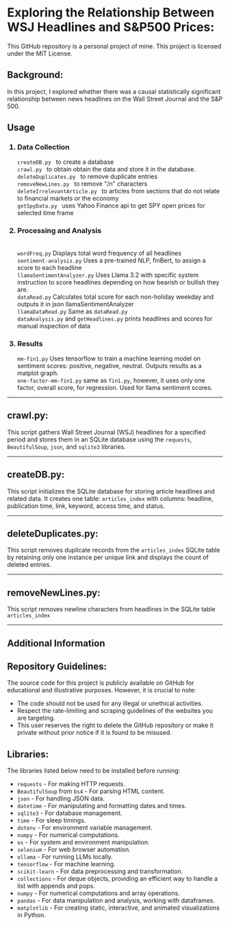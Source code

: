 
<h1>Exploring the Relationship Between WSJ Headlines and S&P500 Prices:</h1>
<p>
    This GitHub repository is a personal project of mine. This project is licensed under the MIT License. 
</p>


<h2>Background:</h2>
<p>In this project, I explored whether there was a causal statistically significant relationship between news headlines on the Wall Street Journal and the S&P 500.</p>

<h2> Usage </h2>

<ol>
<h3><li>Data Collection</h3></li>

<p> <code>createDB.py </code> to create a database <br>
<code>crawl.py </code> to obtain obtain the data and store it in the database.
<br><code>deleteDuplicates.py </code> to remove duplicate entries
<br><code>removeNewLines.py </code> to remove "/n" characters
<br><code>deleteIrrelevantArticle.py </code> to articles from sections that do not relate to financial markets or the economy
<br><code>getSpyData.py </code> uses Yahoo Finance api to get SPY open prices for selected time frame



<h3><li>Processing and Analysis</h3></li>
<p>
<br><code>wordFreq.py</code> Displays total word frequency of all headlines
<br><code>sentiment-analysis.py</code> Uses a pre-trained NLP, finBert, to assign a score to each headline
<br><code>llamaSentimentAnalyzer.py</code> Uses Llama 3.2 with specific system instruction to score headlines depending on how bearish or bullish they are.
<br><code>dataRead.py</code> Calculates total score for each non-holiday weekday and outputs it in json llamaSentimentAnalyzer
<br><code>llamaDataRead.py</code> Same as <code>dataRead.py</code> 
<br><code>dataAnalysis.py</code> and <code>getHeadlines.py</code> prints headlines and scores for manual inspection of data
</p>
<h3><li>Results</h3></li>
<p>
<code>mm-fin1.py</code> Uses tensorflow to train a machine learning model on sentiment scores: positive, negative, neutral. Outputs results as a matplot graph.
<br><code>one-factor-mm-fin1.py</code> same as <code>fin1.py</code>, however, it uses only one factor, overall score, for regression. Used for llama sentiment scores.
</p>

</ol>
</p>
<hr>
<h2>crawl.py:</h2>
<p>This script gathers Wall Street Journal (WSJ) headlines for a specified period and stores them in an SQLite database using the <code>requests</code>, <code>BeautifulSoup</code>, <code>json</code>, and <code>sqlite3</code> libraries.</p>
    



<hr>

<h2>createDB.py:</h2>
<p>This script initializes the SQLite database for storing article headlines and related data. It creates one table: <code>articles_index</code> with columns: headline, publication time, link, keyword, access time, and status. </p>
    
<hr>

<h2>deleteDuplicates.py:</h2>
<p>This script removes duplicate records from the <code>articles_index</code> SQLite table by retaining only one instance per unique link and displays the count of deleted entries.</p>

<hr>

<h2>removeNewLines.py:</h2>
<p>This script removes newline characters from headlines in the SQLite table <code>articles_index</code> 

<hr>

<h2> Additional Information </h2>

<h2>Repository Guidelines:</h2>
<p>The source code for this project is publicly available on GitHub for educational and illustrative purposes. However, it is crucial to note:</p>
    
<ul>
    <li>The code should not be used for any illegal or unethical activities.</li>
    <li>Respect the rate-limiting and scraping guidelines of the websites you are targeting.</li>
    <li>This user reserves the right to delete the GitHub repository or make it private without prior notice if it is found to be misused.</li>
</ul>

<h2>Libraries:</h2>
<p>The libraries listed below need to be installed before running:</p>
    
<ul>
    <li><code>requests</code> - For making HTTP requests.</li>
    <li><code>BeautifulSoup</code> from <code>bs4</code> - For parsing HTML content.</li>
    <li><code>json</code> - For handling JSON data.</li>
    <li><code>datetime</code> - For manipulating and formatting dates and times.</li>
    <li><code>sqlite3</code> - For database management.</li>
    <li><code>time</code> - For sleep timings.</li>
    <li><code>dotenv</code> - For environment variable management.</li>
    <li><code>numpy</code> - For numerical computations.</li>
    <li><code>os</code> - For system and environment manipulation.</li>
    <li><code>selenium</code> - For web browser automation.</li>
    <li><code>ollama</code> - For running LLMs locally.</li>
    <li><code>tensorflow</code> - For machine learning.</li>
    <li><code>scikit-learn</code> - For data preprocessing and transformation.</li>
    <li><code>collections</code> - For deque objects, providing an efficient way to handle a list with appends and pops.</li>
    <li><code>numpy</code> - For numerical computations and array operations.</li>
    <li><code>pandas</code> - For data manipulation and analysis, working with dataframes.</li>
     <li><code>matplotlib</code> - For creating static, interactive, and animated visualizations in Python. </li>
</ul>